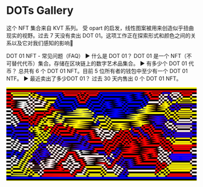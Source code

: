 # DOTs Gallery

这个 NFT 集合来自 KVT 系列。 受 opart 的启发，线性图案被用来创造似乎扭曲现实的视野。过去 7 天没有卖出 DOT 01。这项工作正在探索形式和颜色之间的关系以及它对我们感知的影响👀

DOT 01 NFT - 常见问题（FAQ）
▶ 什么是 DOT 01？
DOT 01 是一个 NFT（不可替代代币）集合。存储在区块链上的数字艺术品集合。
▶ 有多少个 DOT 01 代币？
总共有 6 个 DOT 01 NFT。目前 5 位所有者的钱包中至少有一个 DOT 01 NTF。
▶ 最近卖出了多少DOT 01？
过去 30 天内售出 0 个 DOT 01 NFT。

![NFT](unnamed.png)



